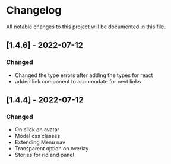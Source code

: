 # Changelog

All notable changes to this project will be documented in this file.

## [1.4.6] - 2022-07-12

### Changed

-   Changed the type errors after adding the types for react
-   added link component to accomodate for next links

## [1.4.4] - 2022-07-12

### Changed

-   On click on avatar
-   Modal css classes
-   Extending Menu nav
-   Transparent option on overlay
-   Stories for rid and panel
